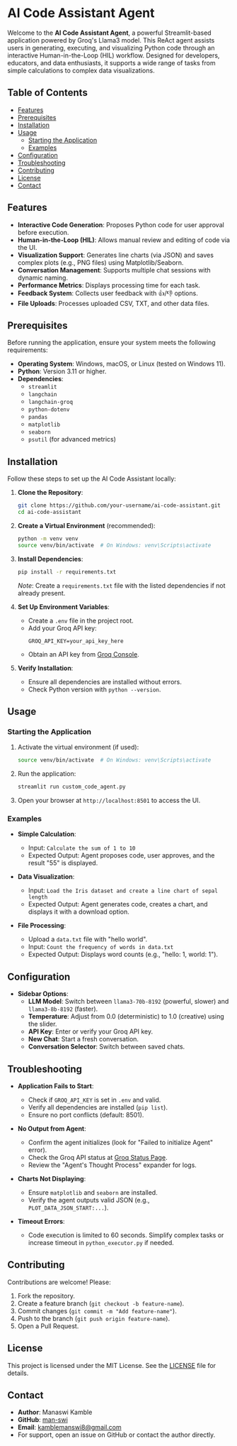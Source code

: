 # AI Code Assistant Agent

Welcome to the **AI Code Assistant Agent**, a powerful Streamlit-based application powered by Groq's Llama3 model. This ReAct agent assists users in generating, executing, and visualizing Python code through an interactive Human-in-the-Loop (HIL) workflow. Designed for developers, educators, and data enthusiasts, it supports a wide range of tasks from simple calculations to complex data visualizations.

## Table of Contents
- [Features](#features)
- [Prerequisites](#prerequisites)
- [Installation](#installation)
- [Usage](#usage)
  - [Starting the Application](#starting-the-application)
  - [Examples](#examples)
- [Configuration](#configuration)
- [Troubleshooting](#troubleshooting)
- [Contributing](#contributing)
- [License](#license)
- [Contact](#contact)

## Features
- **Interactive Code Generation**: Proposes Python code for user approval before execution.
- **Human-in-the-Loop (HIL)**: Allows manual review and editing of code via the UI.
- **Visualization Support**: Generates line charts (via JSON) and saves complex plots (e.g., PNG files) using Matplotlib/Seaborn.
- **Conversation Management**: Supports multiple chat sessions with dynamic naming.
- **Performance Metrics**: Displays processing time for each task.
- **Feedback System**: Collects user feedback with 👍/👎 options.
- **File Uploads**: Processes uploaded CSV, TXT, and other data files.

## Prerequisites
Before running the application, ensure your system meets the following requirements:
- **Operating System**: Windows, macOS, or Linux (tested on Windows 11).
- **Python**: Version 3.11 or higher.
- **Dependencies**:
  - `streamlit`
  - `langchain`
  - `langchain-groq`
  - `python-dotenv`
  - `pandas`
  - `matplotlib`
  - `seaborn`
  - `psutil` (for advanced metrics)

## Installation
Follow these steps to set up the AI Code Assistant locally:

1. **Clone the Repository**:
   ```bash
   git clone https://github.com/your-username/ai-code-assistant.git
   cd ai-code-assistant
   ```

2. **Create a Virtual Environment** (recommended):
   ```bash
   python -m venv venv
   source venv/bin/activate  # On Windows: venv\Scripts\activate
   ```

3. **Install Dependencies**:
   ```bash
   pip install -r requirements.txt
   ```
   *Note*: Create a `requirements.txt` file with the listed dependencies if not already present.

4. **Set Up Environment Variables**:
   - Create a `.env` file in the project root.
   - Add your Groq API key:
     ```
     GROQ_API_KEY=your_api_key_here
     ```
   - Obtain an API key from [Groq Console](https://console.groq.com/).

5. **Verify Installation**:
   - Ensure all dependencies are installed without errors.
   - Check Python version with `python --version`.

## Usage

### Starting the Application
1. Activate the virtual environment (if used):
   ```bash
   source venv/bin/activate  # On Windows: venv\Scripts\activate
   ```
2. Run the application:
   ```bash
   streamlit run custom_code_agent.py
   ```
3. Open your browser at `http://localhost:8501` to access the UI.

### Examples
- **Simple Calculation**:
  - Input: `Calculate the sum of 1 to 10`
  - Expected Output: Agent proposes code, user approves, and the result "55" is displayed.

- **Data Visualization**:
  - Input: `Load the Iris dataset and create a line chart of sepal length`
  - Expected Output: Agent generates code, creates a chart, and displays it with a download option.

- **File Processing**:
  - Upload a `data.txt` file with "hello world".
  - Input: `Count the frequency of words in data.txt`
  - Expected Output: Displays word counts (e.g., "hello: 1, world: 1").

## Configuration
- **Sidebar Options**:
  - **LLM Model**: Switch between `llama3-70b-8192` (powerful, slower) and `llama3-8b-8192` (faster).
  - **Temperature**: Adjust from 0.0 (deterministic) to 1.0 (creative) using the slider.
  - **API Key**: Enter or verify your Groq API key.
  - **New Chat**: Start a fresh conversation.
  - **Conversation Selector**: Switch between saved chats.

## Troubleshooting
- **Application Fails to Start**:
  - Check if `GROQ_API_KEY` is set in `.env` and valid.
  - Verify all dependencies are installed (`pip list`).
  - Ensure no port conflicts (default: 8501).

- **No Output from Agent**:
  - Confirm the agent initializes (look for "Failed to initialize Agent" error).
  - Check the Groq API status at [Groq Status Page](https://status.groq.com/).
  - Review the "Agent's Thought Process" expander for logs.

- **Charts Not Displaying**:
  - Ensure `matplotlib` and `seaborn` are installed.
  - Verify the agent outputs valid JSON (e.g., `PLOT_DATA_JSON_START:...`).

- **Timeout Errors**:
  - Code execution is limited to 60 seconds. Simplify complex tasks or increase timeout in `python_executor.py` if needed.

## Contributing
Contributions are welcome! Please:
1. Fork the repository.
2. Create a feature branch (`git checkout -b feature-name`).
3. Commit changes (`git commit -m "Add feature-name"`).
4. Push to the branch (`git push origin feature-name`).
5. Open a Pull Request.

## License
This project is licensed under the MIT License. See the [LICENSE](LICENSE) file for details.

## Contact
- **Author**: Manaswi Kamble
- **GitHub**: [man-swi](https://github.com/man-swi)
- **Email**: [kamblemanswi8@gmail.com](mailto:kamblemanswi8@gmail.com)
- For support, open an issue on GitHub or contact the author directly.
